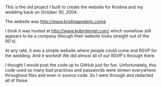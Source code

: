 This is the old project I built to create the website for Kristina and my wedding back on October 30, 2004.

The website was http://www.kristinaanderic.come

I think it was hosted at http://www.kgbinternet.com/ which somehow still appears to be a company (though their website looks straight out of the 90's).

At any rate, it was a simple website where people could come and RSVP for the wedding. And it worked! We did almost all of our RSVP's through there.

I thought I would post the code up to GitHub just for fun. Unfortunately, this code used so many bad practices
and passwords were strewn everywhere throughout files and even in source code. So I went through and redacted
all of those.